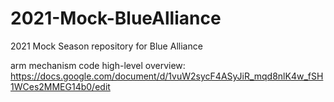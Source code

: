 # 2021-Mock-BlueAlliance
2021 Mock Season repository for Blue Alliance

arm mechanism code high-level overview: https://docs.google.com/document/d/1vuW2sycF4ASyJiR_mqd8nlK4w_fSH1WCes2MMEG14b0/edit
